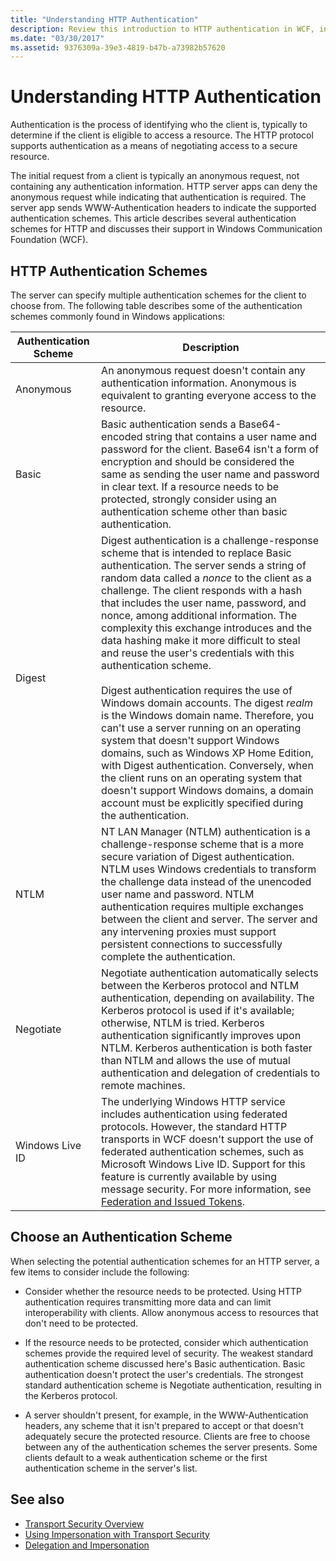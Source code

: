 ```yaml
---
title: "Understanding HTTP Authentication"
description: Review this introduction to HTTP authentication in WCF, including HTTP authentication schemes and choosing an authentication scheme.
ms.date: "03/30/2017"
ms.assetid: 9376309a-39e3-4819-b47b-a73982b57620
---
```

# Understanding HTTP Authentication

Authentication is the process of identifying who the client is, typically to determine if the client is eligible to access a resource. The HTTP protocol supports authentication as a means of negotiating access to a secure resource.  
  
 The initial request from a client is typically an anonymous request, not containing any authentication information. HTTP server apps can deny the anonymous request while indicating that authentication is required. The server app sends WWW-Authentication headers to indicate the supported authentication schemes. This article describes several authentication schemes for HTTP and discusses their support in Windows Communication Foundation (WCF).  
  
## HTTP Authentication Schemes  

 The server can specify multiple authentication schemes for the client to choose from. The following table describes some of the authentication schemes commonly found in Windows applications:
  
|Authentication Scheme|Description|  
|---------------------------|-----------------|  
|Anonymous|An anonymous request doesn't contain any authentication information. Anonymous is equivalent to granting everyone access to the resource.|  
|Basic|Basic authentication sends a Base64-encoded string that contains a user name and password for the client. Base64 isn't a form of encryption and should be considered the same as sending the user name and password in clear text. If a resource needs to be protected, strongly consider using an authentication scheme other than basic authentication.|  
|Digest|Digest authentication is a challenge-response scheme that is intended to replace Basic authentication. The server sends a string of random data called a *nonce* to the client as a challenge. The client responds with a hash that includes the user name, password, and nonce, among additional information. The complexity this exchange introduces and the data hashing make it more difficult to steal and reuse the user's credentials with this authentication scheme.<br /><br /> Digest authentication requires the use of Windows domain accounts. The digest *realm* is the Windows domain name. Therefore, you can't use a server running on an operating system that doesn't support Windows domains, such as Windows XP Home Edition, with Digest authentication. Conversely, when the client runs on an operating system that doesn't support Windows domains, a domain account must be explicitly specified during the authentication.|  
|NTLM|NT LAN Manager (NTLM) authentication is a challenge-response scheme that is a more secure variation of Digest authentication. NTLM uses Windows credentials to transform the challenge data instead of the unencoded user name and password. NTLM authentication requires multiple exchanges between the client and server. The server and any intervening proxies must support persistent connections to successfully complete the authentication.|  
|Negotiate|Negotiate authentication automatically selects between the Kerberos protocol and NTLM authentication, depending on availability. The Kerberos protocol is used if it's available; otherwise, NTLM is tried. Kerberos authentication significantly improves upon NTLM. Kerberos authentication is both faster than NTLM and allows the use of mutual authentication and delegation of credentials to remote machines.|  
|Windows Live ID|The underlying Windows HTTP service includes authentication using federated protocols. However, the standard HTTP transports in WCF doesn't support the use of federated authentication schemes, such as Microsoft Windows Live ID. Support for this feature is currently available by using message security. For more information, see [Federation and Issued Tokens](federation-and-issued-tokens.md).|  
  
## Choose an Authentication Scheme  

 When selecting the potential authentication schemes for an HTTP server, a few items to consider include the following:  
  
- Consider whether the resource needs to be protected. Using HTTP authentication requires transmitting more data and can limit interoperability with clients. Allow anonymous access to resources that don't need to be protected.  
  
- If the resource needs to be protected, consider which authentication schemes provide the required level of security. The weakest standard authentication scheme discussed here's Basic authentication. Basic authentication doesn't protect the user's credentials. The strongest standard authentication scheme is Negotiate authentication, resulting in the Kerberos protocol.  
  
- A server shouldn't present, for example, in the WWW-Authentication headers, any scheme that it isn't prepared to accept or that doesn't adequately secure the protected resource. Clients are free to choose between any of the authentication schemes the server presents. Some clients default to a weak authentication scheme or the first authentication scheme in the server's list.  
  
## See also

- [Transport Security Overview](transport-security-overview.md)
- [Using Impersonation with Transport Security](using-impersonation-with-transport-security.md)
- [Delegation and Impersonation](delegation-and-impersonation-with-wcf.md)
